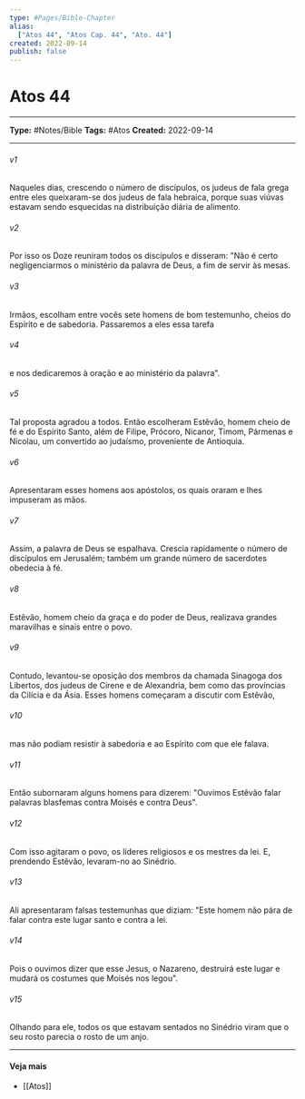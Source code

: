 ```yaml
---
type: #Pages/Bible-Chapter
alias:
  ["Atos 44", "Atos Cap. 44", "Ato. 44"]
created: 2022-09-14
publish: false
---
```


# Atos 44

---

**Type:** #Notes/Bible
**Tags:** #Atos
**Created:** 2022-09-14

---

###### v1
Naqueles dias, crescendo o número de discípulos, os judeus de fala grega entre eles queixaram-se dos judeus de fala hebraica, porque suas viúvas estavam sendo esquecidas na distribuição diária de alimento.
###### v2
Por isso os Doze reuniram todos os discípulos e disseram: "Não é certo negligenciarmos o ministério da palavra de Deus, a fim de servir às mesas.
###### v3
Irmãos, escolham entre vocês sete homens de bom testemunho, cheios do Espírito e de sabedoria. Passaremos a eles essa tarefa
###### v4
e nos dedicaremos à oração e ao ministério da palavra".
###### v5
Tal proposta agradou a todos. Então escolheram Estêvão, homem cheio de fé e do Espírito Santo, além de Filipe, Prócoro, Nicanor, Timom, Pármenas e Nicolau, um convertido ao judaísmo, proveniente de Antioquia.
###### v6
Apresentaram esses homens aos apóstolos, os quais oraram e lhes impuseram as mãos.
###### v7
Assim, a palavra de Deus se espalhava. Crescia rapidamente o número de discípulos em Jerusalém; também um grande número de sacerdotes obedecia à fé.
###### v8
Estêvão, homem cheio da graça e do poder de Deus, realizava grandes maravilhas e sinais entre o povo.
###### v9
Contudo, levantou-se oposição dos membros da chamada Sinagoga dos Libertos, dos judeus de Cirene e de Alexandria, bem como das províncias da Cilícia e da Ásia. Esses homens começaram a discutir com Estêvão,
###### v10
mas não podiam resistir à sabedoria e ao Espírito com que ele falava.
###### v11
Então subornaram alguns homens para dizerem: "Ouvimos Estêvão falar palavras blasfemas contra Moisés e contra Deus".
###### v12
Com isso agitaram o povo, os líderes religiosos e os mestres da lei. E, prendendo Estêvão, levaram-no ao Sinédrio.
###### v13
Ali apresentaram falsas testemunhas que diziam: "Este homem não pára de falar contra este lugar santo e contra a lei.
###### v14
Pois o ouvimos dizer que esse Jesus, o Nazareno, destruirá este lugar e mudará os costumes que Moisés nos legou".
###### v15
Olhando para ele, todos os que estavam sentados no Sinédrio viram que o seu rosto parecia o rosto de um anjo.


---

#### Veja mais

- [[Atos]]
